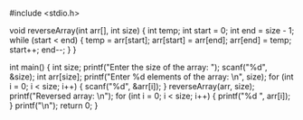 #include <stdio.h>

void reverseArray(int arr[], int size) {
    int temp;
    int start = 0;
    int end = size - 1;
    while (start < end) {
        temp = arr[start];
        arr[start] = arr[end];
        arr[end] = temp;
        start++;
        end--;
    }
}

int main() {
    int size;
    printf("Enter the size of the array: ");
    scanf("%d", &size);
    int arr[size];
    printf("Enter %d elements of the array: \n", size);
    for (int i = 0; i < size; i++) {
        scanf("%d", &arr[i]);
    }
    reverseArray(arr, size);
    printf("Reversed array: \n");
    for (int i = 0; i < size; i++) {
        printf("%d ", arr[i]);
    }
    printf("\n");
    return 0;
}
